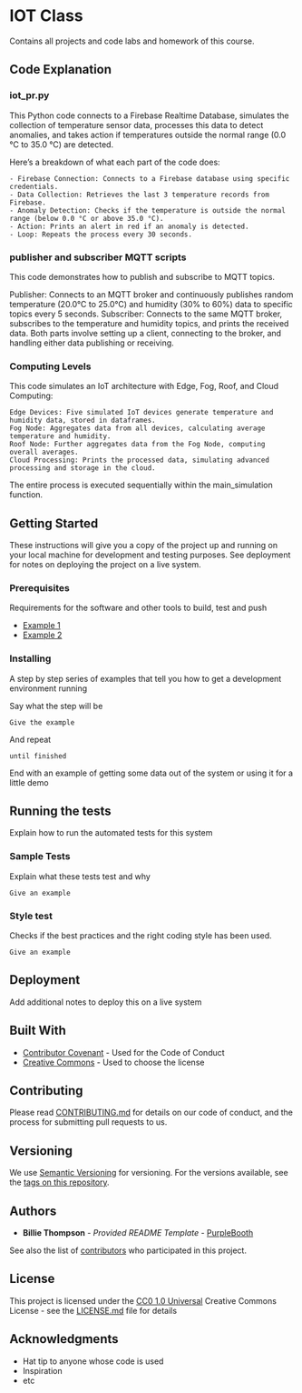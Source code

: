# IOT Class

Contains all projects and code labs and homework of this course.

## Code Explanation

### iot_pr.py

This Python code connects to a Firebase Realtime Database, simulates the collection of temperature sensor data, processes this data to detect anomalies, and takes action if temperatures outside the normal range (0.0 °C to 35.0 °C) are detected.

Here’s a breakdown of what each part of the code does:

    - Firebase Connection: Connects to a Firebase database using specific credentials.
    - Data Collection: Retrieves the last 3 temperature records from Firebase.
    - Anomaly Detection: Checks if the temperature is outside the normal range (below 0.0 °C or above 35.0 °C).
    - Action: Prints an alert in red if an anomaly is detected.
    - Loop: Repeats the process every 30 seconds.

### publisher and subscriber MQTT scripts

This code demonstrates how to publish and subscribe to MQTT topics.

Publisher: Connects to an MQTT broker and continuously publishes random temperature (20.0°C to 25.0°C) and humidity (30% to 60%) data to specific topics every 5 seconds.
Subscriber: Connects to the same MQTT broker, subscribes to the temperature and humidity topics, and prints the received data.
Both parts involve setting up a client, connecting to the broker, and handling either data publishing or receiving.

### Computing Levels

This code simulates an IoT architecture with Edge, Fog, Roof, and Cloud Computing:

    Edge Devices: Five simulated IoT devices generate temperature and humidity data, stored in dataframes.
    Fog Node: Aggregates data from all devices, calculating average temperature and humidity.
    Roof Node: Further aggregates data from the Fog Node, computing overall averages.
    Cloud Processing: Prints the processed data, simulating advanced processing and storage in the cloud.
    
The entire process is executed sequentially within the main_simulation function.

## Getting Started

These instructions will give you a copy of the project up and running on
your local machine for development and testing purposes. See deployment
for notes on deploying the project on a live system.

### Prerequisites

Requirements for the software and other tools to build, test and push 
- [Example 1](https://www.example.com)
- [Example 2](https://www.example.com)

### Installing

A step by step series of examples that tell you how to get a development
environment running

Say what the step will be

    Give the example

And repeat

    until finished

End with an example of getting some data out of the system or using it
for a little demo

## Running the tests

Explain how to run the automated tests for this system

### Sample Tests

Explain what these tests test and why

    Give an example

### Style test

Checks if the best practices and the right coding style has been used.

    Give an example

## Deployment

Add additional notes to deploy this on a live system

## Built With

  - [Contributor Covenant](https://www.contributor-covenant.org/) - Used
    for the Code of Conduct
  - [Creative Commons](https://creativecommons.org/) - Used to choose
    the license

## Contributing

Please read [CONTRIBUTING.md](CONTRIBUTING.md) for details on our code
of conduct, and the process for submitting pull requests to us.

## Versioning

We use [Semantic Versioning](http://semver.org/) for versioning. For the versions
available, see the [tags on this
repository](https://github.com/PurpleBooth/a-good-readme-template/tags).

## Authors

  - **Billie Thompson** - *Provided README Template* -
    [PurpleBooth](https://github.com/PurpleBooth)

See also the list of
[contributors](https://github.com/PurpleBooth/a-good-readme-template/contributors)
who participated in this project.

## License

This project is licensed under the [CC0 1.0 Universal](LICENSE.md)
Creative Commons License - see the [LICENSE.md](LICENSE.md) file for
details

## Acknowledgments

  - Hat tip to anyone whose code is used
  - Inspiration
  - etc
